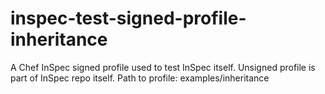 # inspec-test-signed-profile-inheritance
A Chef InSpec signed profile used to test InSpec itself. Unsigned profile is part of InSpec  repo itself. Path to profile: examples/inheritance

